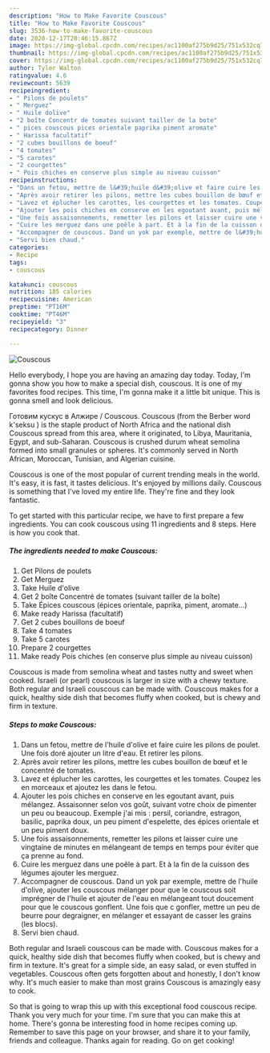 ```yaml
---
description: "How to Make Favorite Couscous"
title: "How to Make Favorite Couscous"
slug: 3536-how-to-make-favorite-couscous
date: 2020-12-17T20:46:15.867Z
image: https://img-global.cpcdn.com/recipes/ac1100af275b9d25/751x532cq70/couscous-photo-principale-de-la-recette.jpg
thumbnail: https://img-global.cpcdn.com/recipes/ac1100af275b9d25/751x532cq70/couscous-photo-principale-de-la-recette.jpg
cover: https://img-global.cpcdn.com/recipes/ac1100af275b9d25/751x532cq70/couscous-photo-principale-de-la-recette.jpg
author: Tyler Walton
ratingvalue: 4.6
reviewcount: 5639
recipeingredient:
- " Pilons de poulets"
- " Merguez"
- " Huile dolive"
- "2 boîte Concentr de tomates suivant tailler de la bote"
- " pices couscous pices orientale paprika piment aromate"
- " Harissa facultatif"
- "2 cubes bouillons de boeuf"
- "4 tomates"
- "5 carotes"
- "2 courgettes"
- " Pois chiches en conserve plus simple au niveau cuisson"
recipeinstructions:
- "Dans un fetou, mettre de l&#39;huile d&#39;olive et faire cuire les pilons de poulet. Une fois doré ajouter un litre d&#39;eau. Et retirer les pilons."
- "Après avoir retirer les pilons, mettre les cubes bouillon de bœuf et le concentré de tomates."
- "Lavez et éplucher les carottes, les courgettes et les tomates. Coupez les en morceaux et ajoutez les dans le fetou."
- "Ajouter les pois chiches en conserve en les egoutant avant, puis mélangez. Assaisonner selon vos goût, suivant votre choix de pimenter un peu ou beaucoup. Exemple j&#39;ai mis : persil, coriandre, estragon, basilic, paprika doux, un peu piment d&#39;espelette, des épices orientale et un peu piment doux."
- "Une fois assaisonnements, remetter les pilons et laisser cuire une vingtaine de minutes en mélangeant de temps en temps pour éviter que ça prenne au fond."
- "Cuire les merguez dans une poêle à part. Et à la fin de la cuisson des légumes ajouter les merguez."
- "Accompagner de couscous. Dand un yok par exemple, mettre de l&#39;huile d&#39;olive, ajouter les couscous mélanger pour que le couscous soit imprégner de l&#39;huile et ajouter de l&#39;eau en mélangeant tout doucement pour que le couscous gonflent. Une fois que c gonfler, mettre un peu de beurre pour degraigner, en mélanger et essayant de casser les grains (les blocs)."
- "Servi bien chaud."
categories:
- Recipe
tags:
- couscous

katakunci: couscous 
nutrition: 185 calories
recipecuisine: American
preptime: "PT16M"
cooktime: "PT46M"
recipeyield: "3"
recipecategory: Dinner

---
```



![Couscous](https://img-global.cpcdn.com/recipes/ac1100af275b9d25/751x532cq70/couscous-photo-principale-de-la-recette.jpg)

Hello everybody, I hope you are having an amazing day today. Today, I'm gonna show you how to make a special dish, couscous. It is one of my favorites food recipes. This time, I'm gonna make it a little bit unique. This is gonna smell and look delicious.

Готовим кускус в Алжире / Couscous. Couscous (from the Berber word k&#39;seksu ) is the staple product of North Africa and the national dish Couscous spread from this area, where it originated, to Libya, Mauritania, Egypt, and sub-Saharan. Couscous is crushed durum wheat semolina formed into small granules or spheres. It&#39;s commonly served in North African, Moroccan, Tunisian, and Algerian cuisine.

Couscous is one of the most popular of current trending meals in the world. It's easy, it is fast, it tastes delicious. It's enjoyed by millions daily. Couscous is something that I've loved my entire life. They're fine and they look fantastic.


To get started with this particular recipe, we have to first prepare a few ingredients. You can cook couscous using 11 ingredients and 8 steps. Here is how you cook that.

<!--inarticleads1-->

##### The ingredients needed to make Couscous:

1. Get  Pilons de poulets
1. Get  Merguez
1. Take  Huile d&#39;olive
1. Get 2 boîte Concentré de tomates (suivant tailler de la boîte)
1. Take  Épices couscous (épices orientale, paprika, piment, aromate...)
1. Make ready  Harissa (facultatif)
1. Get 2 cubes bouillons de boeuf
1. Take 4 tomates
1. Take 5 carotes
1. Prepare 2 courgettes
1. Make ready  Pois chiches (en conserve plus simple au niveau cuisson)


Couscous is made from semolina wheat and tastes nutty and sweet when cooked. Israeli (or pearl) couscous is larger in size with a chewy texture. Both regular and Israeli couscous can be made with. Couscous makes for a quick, healthy side dish that becomes fluffy when cooked, but is chewy and firm in texture. 

<!--inarticleads2-->

##### Steps to make Couscous:

1. Dans un fetou, mettre de l&#39;huile d&#39;olive et faire cuire les pilons de poulet. Une fois doré ajouter un litre d&#39;eau. Et retirer les pilons.
1. Après avoir retirer les pilons, mettre les cubes bouillon de bœuf et le concentré de tomates.
1. Lavez et éplucher les carottes, les courgettes et les tomates. Coupez les en morceaux et ajoutez les dans le fetou.
1. Ajouter les pois chiches en conserve en les egoutant avant, puis mélangez. Assaisonner selon vos goût, suivant votre choix de pimenter un peu ou beaucoup. Exemple j&#39;ai mis : persil, coriandre, estragon, basilic, paprika doux, un peu piment d&#39;espelette, des épices orientale et un peu piment doux.
1. Une fois assaisonnements, remetter les pilons et laisser cuire une vingtaine de minutes en mélangeant de temps en temps pour éviter que ça prenne au fond.
1. Cuire les merguez dans une poêle à part. Et à la fin de la cuisson des légumes ajouter les merguez.
1. Accompagner de couscous. Dand un yok par exemple, mettre de l&#39;huile d&#39;olive, ajouter les couscous mélanger pour que le couscous soit imprégner de l&#39;huile et ajouter de l&#39;eau en mélangeant tout doucement pour que le couscous gonflent. Une fois que c gonfler, mettre un peu de beurre pour degraigner, en mélanger et essayant de casser les grains (les blocs).
1. Servi bien chaud.


Both regular and Israeli couscous can be made with. Couscous makes for a quick, healthy side dish that becomes fluffy when cooked, but is chewy and firm in texture. It&#39;s great for a simple side, an easy salad, or even stuffed in vegetables. Couscous often gets forgotten about and honestly, I don&#39;t know why. It&#39;s much easier to make than most grains Couscous is amazingly easy to cook. 

So that is going to wrap this up with this exceptional food couscous recipe. Thank you very much for your time. I'm sure that you can make this at home. There's gonna be interesting food in home recipes coming up. Remember to save this page on your browser, and share it to your family, friends and colleague. Thanks again for reading. Go on get cooking!

